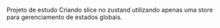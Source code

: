 Projeto de estudo Criando slice no zustand utilizando apenas uma store para gerenciamento de estados globais.
